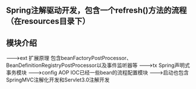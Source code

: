 ## Spring注解驱动开发，包含一个refresh()方法的流程（在resources目录下）

## 模块介绍

--->ext 扩展原理  包含beanFactoryPostProcessor、BeanDefinitionRegistryPostProcessor以及事件监听器等
--->tx Spring声明式事务模块
--->config AOP IOC已经一些bean的流程配置模块
--->启动也包含SpringMVC注解化开发和Servlet3.0注解开发

